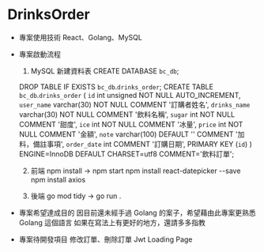# DrinksOrder
- 專案使用技術
	React、Golang、MySQL

- 專案啟動流程
	1. MySQL 新建資料表
	CREATE DATABASE `bc_db`;

	DROP TABLE IF EXISTS `bc_db`.`drinks_order`;
	CREATE TABLE `bc_db`.`drinks_order` (
	  `id` int unsigned NOT NULL AUTO_INCREMENT,
	  `user_name` varchar(30) NOT NULL COMMENT '訂購者姓名',
	  `drinks_name` varchar(30) NOT NULL COMMENT '飲料名稱',
	  `sugar` int NOT NULL COMMENT '甜度',
	  `ice` int NOT NULL COMMENT '冰量',
	  `price` int NOT NULL COMMENT '金額',
	  `note` varchar(100) DEFAULT '' COMMENT '加料，備註事項',
	  `order_date` int COMMENT '訂購日期',
	  PRIMARY KEY (`id`)
	) ENGINE=InnoDB DEFAULT CHARSET=utf8 COMMENT='飲料訂單';

	2. 前端 npm install -> npm start
			npm install react-datepicker --save
			npm install axios
	
	3. 後端 go mod tidy -> go run .
	
- 專案希望達成目的
	因目前還未經手過 Golang 的案子，希望藉由此專案更熟悉 Golang 這個語言
	如果在寫法上有更好的地方，還請多多指教

- 專案待開發項目
	修改訂單、刪除訂單
	Jwt
	Loading Page
	